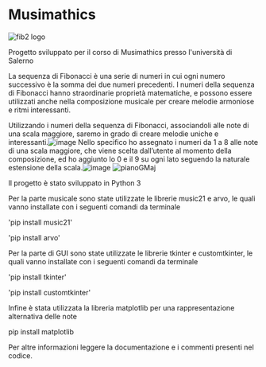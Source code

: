 # Musimathics

![fib2 logo](https://user-images.githubusercontent.com/107865801/212548397-4967a573-4d92-42ed-aec7-f71f9813a359.jpg)



Progetto sviluppato per il corso di Musimathics presso l'università di Salerno

La sequenza di Fibonacci è una serie di numeri in cui ogni numero successivo è la somma dei due numeri precedenti. I numeri della sequenza di Fibonacci hanno straordinarie proprietà matematiche, e possono essere utilizzati anche nella composizione musicale per creare melodie armoniose e ritmi interessanti.

Utilizzando i numeri della sequenza di Fibonacci, associandoli alle note di una scala maggiore, saremo in grado di creare melodie uniche e interessanti.![image](https://user-images.githubusercontent.com/107865801/212548424-f1f64c39-1d1f-4dd7-880b-82a359e657f3.png)
Nello specifico ho assegnato i numeri da 1 a 8 alle note di una scala maggiore, che viene scelta dall’utente al momento della composizione, ed ho aggiunto lo 0 e il 9 su ogni lato seguendo la naturale estensione della scala.![image](https://user-images.githubusercontent.com/107865801/212548428-fadca74c-2a65-4f7d-a597-084ad43712a5.png)
![pianoGMaj](https://user-images.githubusercontent.com/107865801/212548468-475afb16-6d73-4c6a-8140-09bc1bbd0ea4.png)


Il progetto è stato sviluppato in Python 3

Per la parte musicale sono state utilizzate le librerie music21 e arvo, le quali vanno installate con i seguenti comandi da terminale

'pip install music21'

'pip install arvo'

Per la parte di GUI sono state utilizzate le librerie tkinter e customtkinter, le quali vanno installate con i seguenti comandi da terminale

'pip install tkinter'

'pip install customtkinter'

Infine è stata utilizzata la libreria matplotlib per una rappresentazione alternativa delle note

pip install matplotlib

Per altre informazioni leggere la documentazione e i commenti presenti nel codice.

